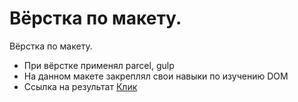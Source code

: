 # Вёрстка по макету.
Вёрстка по макету. 
- При вёрстке применял parcel, gulp <br>
- На данном макете закреплял свои навыки по изучению DOM 
- Ссылка на результат [Клик](https://lovepuff-d.github.io/blitz-estate/)
